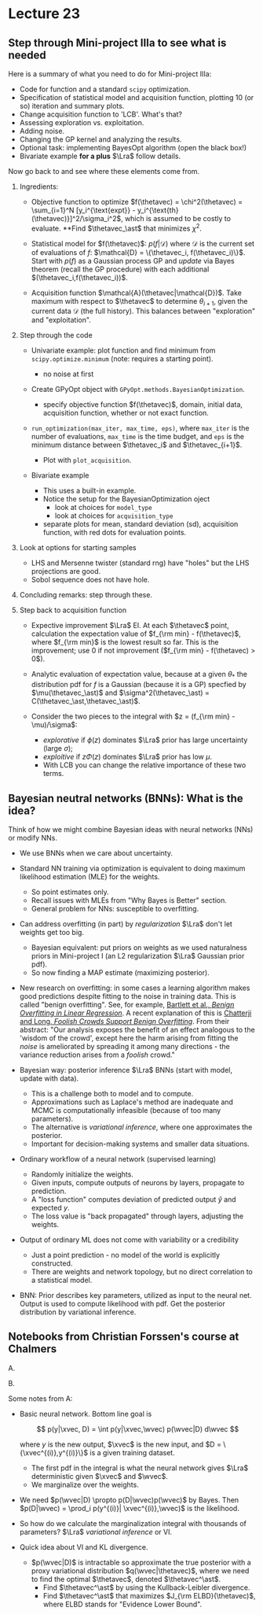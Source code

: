 # Lecture 23

## Step through Mini-project IIIa to see what is needed

Here is a summary of what you need to do for Mini-project IIIa:

* Code for function and a standard `scipy` optimization.
* Specification of statistical model and acquisition function, plotting 10 (or so) iteration and summary plots.
* Change acquisition function to 'LCB'. What's that?
* Assessing exploration vs. exploitation.
* Adding noise.
* Changing the GP kernel and analyzing the results.
* Optional task: implementing BayesOpt algorithm (open the black box!)
* Bivariate example **for a plus** $\Lra$ follow details. 

Now go back to [](/notebooks/Machine_learning/Bayesian_optimization) and see where these elements come from.

1. Ingredients:

    * Objective function to optimize 
        $f(\thetavec) = \chi^2(\thetavec) = \sum_{i=1}^N [y_i^{\text{expt}} - y_i^{\text{th}(\thetavec)}]^2/\sigma_i^2$, which is assumed to be costly to evaluate.
        **Find $\thetavec_\ast$ that minimizes $\chi^2$.

    * Statistical model for $f(\thetavec)$: $p(f | \mathcal{D})$ where $\mathcal{D}$ is the current set of evaluations of $f$:
    $\mathcal{D} = \{\thetavec_i, f(\thetavec_i)\}$. Start with $p(f)$ as a Gaussian process GP and *update* via Bayes theorem (recall the GP procedure) with each additional $(\thetavec_i,f(\thetavec_i))$.

    * Acquisition function $\mathcal{A}(\thetavec|\mathcal{D})$. Take maximum with respect to $\thetavec$ to determine $\theta_{i+1}$, given the current data $\mathcal{D}$ (the full history). This balances between "exploration" and "exploitation".

2. Step through the code

    * Univariate example: plot function and find minimum from `scipy.optimize.minimum` (note: requires a starting point).
        * no noise at first

    * Create GPyOpt object with `GPyOpt.methods.BayesianOptimization`.
        * specify objective function $f(\thetavec)$, domain, initial data, acquisition function, whether or not exact function.

    * `run_optimization(max_iter, max_time, eps)`, where `max_iter` is the number of evaluations, `max_time` is the time budget, and `eps` is the minimum distance between $\thetavec_i$ and $\thetavec_{i+1}$.
        * Plot with `plot_acquisition`.

    * Bivariate example
        * This uses a built-in example.
        * Notice the setup for the BayesianOptimization oject
            * look at choices for `model_type`
            * look at choices for `acquisition_type`
        * separate plots for mean, standard deviation (sd), acquisition function, with red dots for evaluation points.

3. Look at options for starting samples
    * LHS and Mersenne twister (standard rng) have "holes" but the LHS projections are good.
    * Sobol sequence does not have hole.

4. Concluding remarks: step through these.

5. Step back to acquisition function
    
    * Expective improvement $\Lra$ EI. At each $\thetavec$ point, calculation the expectation value of $f_{\rm min} - f(\thetavec)$, where $f_{\rm min}$ is the lowest result so far.
    This is the improvement; use 0 if not improvement ($f_{\rm min} - f(\thetavec) > 0$).

    * Analytic evaluation of expectation value, because at a given $\theta_\ast$ the distribution pdf for $f$ is a Gaussian (because it is a GP) specfied by $\mu(\thetavec_\ast)$ and $\sigma^2(\thetavec_\ast) = C(\thetavec_\ast,\thetavec_\ast)$.

    * Consider the two pieces to the integral with $z = (f_{\rm min} - \mu)/\sigma$:
        * *explorative* if $\phi(z)$ dominates $\Lra$ prior has large uncertainty (large $\sigma$);
        * *exploitive* if $z\Phi(z)$ dominates $\Lra$ prior has low $\mu$.
        * With LCB you can change the relative importance of these two terms.

## Bayesian neutral networks (BNNs): What is the idea?

Think of how we might combine Bayesian ideas with neural networks (NNs) or modify NNs.

* We use BNNs when we care about uncertainty.

* Standard NN training via optimization is equivalent to doing maximum likelihood estimation (MLE) for the weights.
    * So point estimates only.
    * Recall issues with MLEs from "Why Bayes is Better" section.
    * General problem for NNs: susceptible to overfitting.

* Can address overfitting (in part) by *regularization* $\Lra$ don't let weights get too big.
    * Bayesian equivalent: put priors on weights as we used naturalness priors in Mini-project I (an L2 regularization $\Lra$ Gaussian prior pdf).
    * So now finding a MAP estimate (maximizing posterior).

* New research on overfitting: in some cases a learning algorithm makes good predictions despite fitting to the noise in training data. This is called "benign overfitting". See, for example, [Bartlett et al., *Benign Overfitting in Linear Regression*](https://arxiv.org/abs/1906.11300). A recent explanation of this is [Chatterji and Long, *Foolish Crowds Support Benign Overfitting*](https://arxiv.org/abs/2110.02914). From their abstract: "Our analysis exposes the benefit of an effect analogous to the 'wisdom of the crowd', except here the harm arising from fitting the *noise* is ameliorated by spreading it among many directions - the variance reduction arises from a *foolish* crowd."

* Bayesian way: posterior inference $\Lra$ BNNs (start with model, update with data).
    * This is a challenge both to model and to compute.
    * Approximations such as Laplace's method are inadequate and MCMC is computationally infeasible (because of too many parameters).
    * The alternative is *variational inference*, where one approximates the posterior.
    * Important for decision-making systems and smaller data situations.

* Ordinary workflow of a neural network (supervised learning)
    * Randomly initialize the weights.
    * Given inputs, compute outputs of neurons by layers, propagate to prediction.
    * A "loss function" computes deviation of predicted output $\hat y$ and expected $y$.
    * The loss value is "back propagated" through layers, adjusting the weights.
* Output of ordinary ML does not come with variability or a credibility
    * Just a point prediction - no model of the world is explicitly constructed.
    * There are weights and network topology, but no direct correlation to a statistical model.

* BNN: Prior describes key parameters, utilized as input to the neural net. Output is used to compute likelihood with pdf. Get the posterior distribution by variational inference.

## Notebooks from Christian Forssen's course at Chalmers

A. [](/notebooks/Machine_learning/Bayesian_neural_networks_tif285.ipynb)

B. [](/notebooks/Machine_learning/demo-Bayesian_neural_networks_tif285.ipynb) 

Some notes from A:
* Basic neural network. Bottom line goal is

    $$
     p(y|\xvec, D) = \int p(y|\xvec,\wvec) p(\wvec|D) d\wvec
    $$  

    where $y$ is the new output, $\xvec$ is the new input, and $D = \{\xvec^{(i)},y^{(i)}\}$ is a given training dataset.
    * The first pdf in the integral is what the neural network gives $\Lra$ deterministic given $\xvec$ and $\wvec$.
    * We marginalize over the weights.

* We need $p(\wvec|D) \propto p(D|\wvec)p(\wvec)$ by Bayes.
Then $p(D|\wvec) = \prod_i p(y^{(i)}| \xvec^{(i)},\wvec)$ is the likelihood.

* So how do we calculate the marginalization integral with thousands of parameters? $\Lra$ *variational inference* or VI.

* Quick idea about VI and KL divergence.
    * $p(\wvec|D)$ is intractable so approximate the true posterior with a proxy variational distribution $q(\wvec|\thetavec)$, where we need to find the optimal $\thetavec$, denoted $\thetavec^\ast$.
        * Find $\thetavec^\ast$ by using the Kullback-Leibler divergence.
        * Find $\thetavec^\ast$ that maximizes $J_{\rm ELBD}(\thetavec)$, where ELBD stands for "Evidence Lower Bound".


